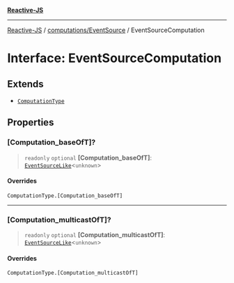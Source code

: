[**Reactive-JS**](../../../README.md)

***

[Reactive-JS](../../../README.md) / [computations/EventSource](../README.md) / EventSourceComputation

# Interface: EventSourceComputation

## Extends

- [`ComputationType`](../../type-aliases/ComputationType.md)

## Properties

### \[Computation\_baseOfT\]?

> `readonly` `optional` **\[Computation\_baseOfT\]**: [`EventSourceLike`](../../interfaces/EventSourceLike.md)\<`unknown`\>

#### Overrides

`ComputationType.[Computation_baseOfT]`

***

### \[Computation\_multicastOfT\]?

> `readonly` `optional` **\[Computation\_multicastOfT\]**: [`EventSourceLike`](../../interfaces/EventSourceLike.md)\<`unknown`\>

#### Overrides

`ComputationType.[Computation_multicastOfT]`
